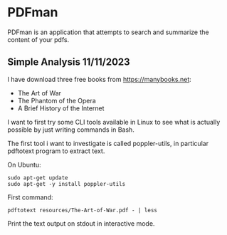 # PDFman

PDFman is an application that attempts to search and summarize the content of your pdfs.

## Simple Analysis 11/11/2023
I have download three free books from https://manybooks.net:
- The Art of War
- The Phantom of the Opera
- A Brief History of the Internet

I want to first try some CLI tools available in Linux to see what is actually possible by just writing commands in Bash.

The first tool i want to investigate is called poppler-utils, in particular pdftotext program to extract text. 

On Ubuntu:
```
sudo apt-get update
sudo apt-get -y install poppler-utils
```
First command:

```
pdftotext resources/The-Art-of-War.pdf - | less
```
Print the text output on stdout in interactive mode.
